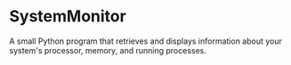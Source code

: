# SystemMonitor
A small Python program that retrieves and displays information about your system's processor, memory, and running processes.
